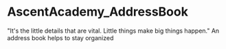 # AscentAcademy_AddressBook
  "It's the little details that are vital. Little things make big things happen."
  An address book helps to stay organized
